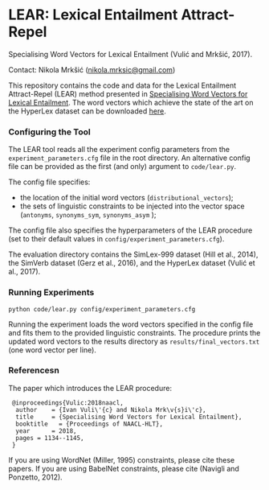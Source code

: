 # LEAR: Lexical Entailment Attract-Repel
Specialising Word Vectors for Lexical Entailment (Vulić and Mrkšić, 2017).

Contact: Nikola Mrkšić (nikola.mrksic@gmail.com)

This repository contains the code and data for the Lexical Entailment Attract-Repel (LEAR) method presented in [Specialising Word Vectors for Lexical Entailment](https://arxiv.org/abs/1710.06371). The word vectors which achieve the state of the art on the HyperLex dataset can be downloaded [here](https://drive.google.com/open?id=0B_pyA_IW4g-jdmRiR0EzTEVQcGc).


### Configuring the Tool

The LEAR tool reads all the experiment config parameters from the ```experiment_parameters.cfg``` file in the root directory. An alternative config file can be provided as the first (and only) argument to ```code/lear.py```. 

The config file specifies:
* the location of the initial word vectors (```distributional_vectors```);
* the sets of linguistic constraints to be injected into the vector space (```antonyms```, ```synonyms_sym```, ```synonyms_asym``` );

The config file also specifies the hyperparameters of the LEAR procedure (set to their default values in ```config/experiment_parameters.cfg```). 

The evaluation directory contains the SimLex-999 dataset (Hill et al., 2014), the SimVerb dataset (Gerz et al., 2016), and the HyperLex dataset (Vulić et al., 2017). 


### Running Experiments

```python code/lear.py config/experiment_parameters.cfg```

Running the experiment loads the word vectors specified in the config file and fits them to the provided linguistic constraints. The procedure prints the updated word vectors to the results directory as ```results/final_vectors.txt``` (one word vector per line). 


### Referencesn

The paper which introduces the LEAR procedure:
```
 @inproceedings{Vulic:2018naacl,
  author    = {Ivan Vuli\'{c} and Nikola Mrk\v{s}i\'c},
  title     = {Specialising Word Vectors for Lexical Entailment},
  booktitle   = {Proceedings of NAACL-HLT},
  year      = 2018,
  pages = 1134--1145,
 }
```

If you are using WordNet (Miller, 1995) constraints, please cite these papers. If you are using BabelNet constraints, please cite (Navigli and Ponzetto, 2012).
